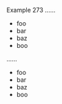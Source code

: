 Example 273
......

- foo
 - bar
  - baz
   - boo

......

<ul>
<li>foo</li>
<li>bar</li>
<li>baz</li>
<li>boo</li>
</ul>
